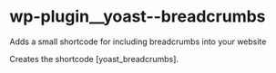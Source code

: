 # wp-plugin__yoast--breadcrumbs
Adds a small shortcode for including breadcrumbs into your website

Creates the shortcode [yoast_breadcrumbs].
